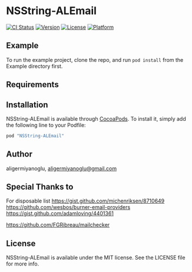 # NSString-ALEmail

[![CI Status](http://img.shields.io/travis/aligermiyanoglu/NSString-ALEmail.svg?style=flat)](https://travis-ci.org/aligermiyanoglu/NSString-ALEmail)
[![Version](https://img.shields.io/cocoapods/v/NSString-ALEmail.svg?style=flat)](http://cocoapods.org/pods/NSString-ALEmail)
[![License](https://img.shields.io/cocoapods/l/NSString-ALEmail.svg?style=flat)](http://cocoapods.org/pods/NSString-ALEmail)
[![Platform](https://img.shields.io/cocoapods/p/NSString-ALEmail.svg?style=flat)](http://cocoapods.org/pods/NSString-ALEmail)

## Example

To run the example project, clone the repo, and run `pod install` from the Example directory first.

## Requirements

## Installation

NSString-ALEmail is available through [CocoaPods](http://cocoapods.org). To install
it, simply add the following line to your Podfile:

```ruby
pod "NSString-ALEmail"
```

## Author

aligermiyanoglu, aligermiyanoglu@gmail.com


## Special Thanks to

For disposable list 
https://gist.github.com/michenriksen/8710649
https://github.com/wesbos/burner-email-providers
https://gist.github.com/adamloving/4401361

https://github.com/FGRibreau/mailchecker

## License

NSString-ALEmail is available under the MIT license. See the LICENSE file for more info.
